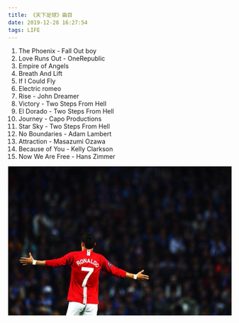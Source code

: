 ```yaml
---
title: 《天下足球》曲目
date: 2019-12-28 16:27:54
tags: LIFE
---
```

1. The Phoenix - Fall Out boy
2. Love Runs Out - OneRepublic
3. Empire of Angels
4. Breath And Lift
5. If I Could Fly
6. Electric romeo
7. Rise - John Dreamer
8. Victory - Two Steps From Hell
9. El Dorado - Two Steps From Hell
10. Journey - Capo Productions
11. Star Sky - Two Steps From Hell
12. No Boundaries - Adam Lambert
13. Attraction - Masazumi Ozawa
14. Because of You - Kelly Clarkson
15. Now We Are Free - Hans Zimmer

![](20191228-《天下足球》曲目/Cristiano_Ronaldo.jpeg)
